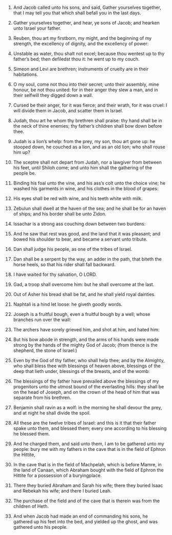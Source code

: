 1. And Jacob called unto his sons, and said, Gather yourselves
together, that I may tell you that which shall befall you in the last
days.

2. Gather yourselves together, and hear, ye sons of Jacob; and
hearken unto Israel your father.

3. Reuben, thou art my firstborn, my might, and the beginning of my
strength, the excellency of dignity, and the excellency of power:

4. Unstable as water, thou shalt not excel; because thou wentest up to
thy father’s bed; then defiledst thou it: he went up to my couch.

5. Simeon and Levi are brethren; instruments of cruelty are in their
habitations.

6. O my soul, come not thou into their secret; unto their assembly,
mine honour, be not thou united: for in their anger they slew a man,
and in their selfwill they digged down a wall.

7. Cursed be their anger, for it was fierce; and their wrath, for it
was cruel: I will divide them in Jacob, and scatter them in Israel.

8. Judah, thou art he whom thy brethren shall praise: thy hand shall
be in the neck of thine enemies; thy father’s children shall bow down
before thee.

9. Judah is a lion’s whelp: from the prey, my son, thou art gone up:
he stooped down, he couched as a lion, and as an old lion; who shall
rouse him up?

10. The sceptre shall not depart from Judah, nor a
lawgiver from between his feet, until Shiloh come; and unto him shall
the gathering of the people be.

11. Binding his foal unto the vine, and his ass’s colt unto the
choice vine; he washed his garments in wine, and his clothes in the
blood of grapes:

12. His eyes shall be red with wine, and his teeth
white with milk.

13. Zebulun shall dwell at the haven of the sea; and he shall be for
an haven of ships; and his border shall be unto Zidon.

14. Issachar is a strong ass couching down between two burdens:

15. And he saw that rest was good, and the land that it was
pleasant; and bowed his shoulder to bear, and became a servant unto
tribute.

16. Dan shall judge his people, as one of the tribes of Israel.

17. Dan shall be a serpent by the way, an adder in the path, that
biteth the horse heels, so that his rider shall fall backward.

18. I have waited for thy salvation, O LORD.

19. Gad, a troop shall overcome him: but he shall overcome at the
last.

20. Out of Asher his bread shall be fat, and he shall yield royal
dainties.

21. Naphtali is a hind let loose: he giveth goodly words.

22. Joseph is a fruitful bough, even a fruitful bough by a well;
whose branches run over the wall:

23. The archers have sorely
grieved him, and shot at him, and hated him:

24. But his bow abode
in strength, and the arms of his hands were made strong by the hands
of the mighty God of Jacob; (from thence is the shepherd, the stone of
Israel:)

25. Even by the God of thy father, who shall help thee; and
by the Almighty, who shall bless thee with blessings of heaven above,
blessings of the deep that lieth under, blessings of the breasts, and
of the womb:

26. The blessings of thy father have prevailed above
the blessings of my progenitors unto the utmost bound of the
everlasting hills: they shall be on the head of Joseph, and on the
crown of the head of him that was separate from his brethren.

27. Benjamin shall ravin as a wolf: in the morning he shall devour
the prey, and at night he shall divide the spoil.

28. All these are the twelve tribes of Israel: and this is it that
their father spake unto them, and blessed them; every one according to
his blessing he blessed them.

29. And he charged them, and said unto them, I am to be gathered
unto my people: bury me with my fathers in the cave that is in the
field of Ephron the Hittite,

30. In the cave that is in the field of
Machpelah, which is before Mamre, in the land of Canaan, which Abraham
bought with the field of Ephron the Hittite for a possession of a
buryingplace.

31. There they buried Abraham and Sarah his wife; there they buried
Isaac and Rebekah his wife; and there I buried Leah.

32. The purchase of the field and of the cave that is therein was
from the children of Heth.

33. And when Jacob had made an end of commanding his sons, he
gathered up his feet into the bed, and yielded up the ghost, and was
gathered unto his people.